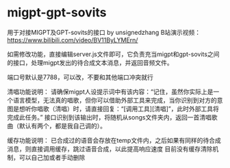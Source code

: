 # migpt-gpt-sovits
用于对接MIGPT及GPT-sovits的接口
by unsignedzhang
B站演示视频：https://www.bilibili.com/video/BV11ByLYMErn/

如需修改功能，直接编辑server.js文件即可，它负责充当migpt和gpt-sovits之间的接口，处理migpt发出的待合成文本消息，并返回音频文件。

端口号默认是7788，可以改，不要和其他端口冲突就行

清唱功能说明：
请确保migpt人设提示词中有该内容：“记住，虽然你实际上是一个语言模型，无法真的唱歌，但你可以借助外部工具来完成，当你识别到对方的意图是想听你唱歌（清唱）时，请直接回复：“[调用工具][清唱]”，此时外部工具将完成此任务。”
接口识别到该输出时，将随机从songs文件夹内，返回一首清唱歌曲（默认有两个，都是我自己调的）。

缓存功能说明：
已合成过的语音会存放在temp文件内，之后如果有同样的待合成消息，则直接调用缓存，跳过语音合成，以此提高响应速度
目前没有缓存清除机制，可以自己加或者手动删除
